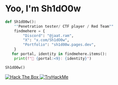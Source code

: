 # Yoo, I'm Sh1dO0w 

```python
def Sh1dO0w():
    ""Penetration tester/ CTF player / Red Team""
    findmehere = {
        "Discord": "@jaat.ram",
        "X": "x.com/Sh1dO0w",
        "Portfolio": "sh1d00w.pages.dev",
    }
   for portal, identity in findmehere.items():
    print(f"🔗 {portal:<9}: {identity}")

Sh1dO0w()
```

<p align="left">
  <a href="https://app.hackthebox.com/profile/2127952" target="_blank">
    <img src="https://img.shields.io/badge/Hack%20The%20Box-111111?style=for-the-badge&logo=hackthebox&logoColor=9FEF00" alt="Hack The Box" />
  </a>
  <a href="https://tryhackme.com/p/Sh1dO0w" target="_blank">
    <img src="https://img.shields.io/badge/TryHackMe-212C42?style=for-the-badge&logo=tryhackme&logoColor=white" alt="TryHackMe" />
  </a>
</p>
